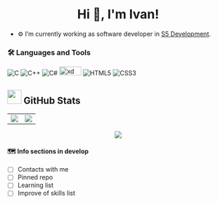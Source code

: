 <h1 align="center">Hi 👋, I'm Ivan!</h1>

- ⚙️ I’m currently working as software developer in [S5 Development](http://www.s5development.com/).

<!--
    <h3 align="left">Contact with me:</h3>
    <p align="left">
    </p>
-->

### 🛠️ Languages and Tools

![C](https://img.shields.io/badge/-C-3267a8?style=flat-square&logo=c)
![C++](https://img.shields.io/badge/-C++-173bb3?style=flat-square&logo=cplusplus)
![C#](https://img.shields.io/badge/Cs-a832a8?style=flat-square&logo=csharp)
<img src="https://img.shields.io/badge/git-%23F05033.svg?style=for-the-badge&logo=git&logoColor=white" alt="xd" width="50" height="20"/>
![HTML5](https://img.shields.io/badge/-HTML5-E34F26?style=flat-square&logo=html5&logoColor=white)
![CSS3](https://img.shields.io/badge/-CSS3-1572B6?style=flat-square&logo=css3)
 
<h2><img src="https://media.giphy.com/media/gJnjM552Kz2uUQvJEf/giphy.gif" width="32"> <b>GitHub Stats</b></h2>

<table>
    <td> 
        <img src="https://github-readme-stats.vercel.app/api?username=steindvart&include_all_commits=true&count_private=true&show_icons=true&line_height=20&theme=blue-green"/>
    </td>
    <td> 
        <img src="https://github-readme-stats.vercel.app/api/top-langs?username=steindvart&show_icons=true&locale=en&layout=compact&theme=blue-green&langs_count=4"/>
    </td>
</table>

<p align="center">
    <img align="center" src="https://github-readme-streak-stats.herokuapp.com/?user=steindvart&theme=blue-green" />
</p>

<!-- 
    ![𝚐𝚒𝚝𝚑𝚞𝚋 𝚐𝚛𝚊𝚙𝚑](https://activity-graph.herokuapp.com/graph?username=steindvart&theme=react-dark&hide_border=github_dark)
-->

#### 🗺️ Info sections in develop
- [ ] Contacts with me
- [ ] Pinned repo
- [ ] Learning list
- [ ] Improve of skills list
